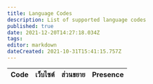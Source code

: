 ```yaml
---
title: Language Codes
description: List of supported language codes
published: true
date: 2021-12-20T14:27:18.034Z
tags:
editor: markdown
dateCreated: 2021-10-31T15:41:15.757Z
---
```


<table id="languages">
  <thead>
    <tr>
      <th style="text-align:left">Code</th>
      <th style="text-align:left">เว็บไซต์</th>
      <th style="text-align:left">ส่วนขยาย</th>
      <th style="text-align:left">Presence</th>
    </tr>
  </thead>
  <tbody>
  </tbody>
</table>
